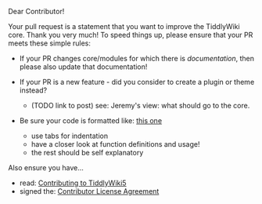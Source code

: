 Dear Contributor! 

Your pull request is a statement that you want to improve the TiddlyWiki core. Thank you very much! To speed things up, please ensure that your PR meets these simple rules:

 - If your PR changes core/modules for which there is *documentation*, then please also update that documentation!

 - If your PR is a new feature - did you consider to create a plugin or theme instead?
   - (TODO link to post) see: Jeremy's view: what should go to the core.
 
 - Be sure your code is formatted like: [this one](https://github.com/Jermolene/TiddlyWiki5/blob/master/boot/boot.js)
   - use tabs for indentation
   - have a closer look at function definitions and usage!
   - the rest should be self explanatory

Also ensure you have...

 - read: [Contributing to TiddlyWiki5](https://github.com/Jermolene/TiddlyWiki5/blob/master/contributing.md)
 - signed the: [Contributor License Agreement](https://github.com/Jermolene/TiddlyWiki5/blob/master/contributing.md#contributor-license-agreement)
